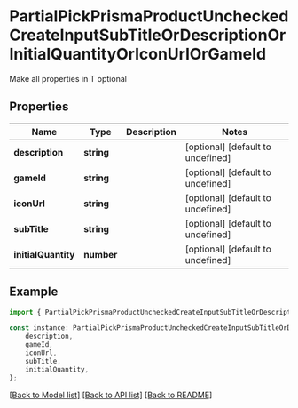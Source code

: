 # PartialPickPrismaProductUncheckedCreateInputSubTitleOrDescriptionOrInitialQuantityOrIconUrlOrGameId

Make all properties in T optional

## Properties

Name | Type | Description | Notes
------------ | ------------- | ------------- | -------------
**description** | **string** |  | [optional] [default to undefined]
**gameId** | **string** |  | [optional] [default to undefined]
**iconUrl** | **string** |  | [optional] [default to undefined]
**subTitle** | **string** |  | [optional] [default to undefined]
**initialQuantity** | **number** |  | [optional] [default to undefined]

## Example

```typescript
import { PartialPickPrismaProductUncheckedCreateInputSubTitleOrDescriptionOrInitialQuantityOrIconUrlOrGameId } from './api';

const instance: PartialPickPrismaProductUncheckedCreateInputSubTitleOrDescriptionOrInitialQuantityOrIconUrlOrGameId = {
    description,
    gameId,
    iconUrl,
    subTitle,
    initialQuantity,
};
```

[[Back to Model list]](../README.md#documentation-for-models) [[Back to API list]](../README.md#documentation-for-api-endpoints) [[Back to README]](../README.md)
